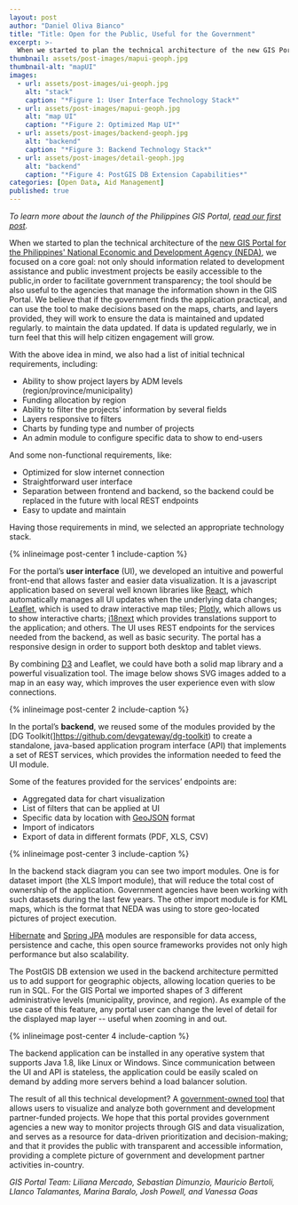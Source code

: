 ```yaml
---
layout: post
author: "Daniel Oliva Bianco"
title: "Title: Open for the Public, Useful for the Government" 
excerpt: >-
  When we started to plan the technical architecture of the new GIS Portal for the Philippine National Economic and Development Agency (NEDA), we focused on a core goal: not only should information related to development assistance and public investment projects be easily accessible to the public...
thumbnail: assets/post-images/mapui-geoph.jpg
thumbnail-alt: "mapUI"
images:
  - url: assets/post-images/ui-geoph.jpg
    alt: "stack"
    caption: "*Figure 1: User Interface Technology Stack*"
  - url: assets/post-images/mapui-geoph.jpg
    alt: "map UI"
    caption: "*Figure 2: Optimized Map UI*"
  - url: assets/post-images/backend-geoph.jpg
    alt: "backend"
    caption: "*Figure 3: Backend Technology Stack*"
  - url: assets/post-images/detail-geoph.jpg
    alt: "backend"
    caption: "*Figure 4: PostGIS DB Extension Capabilities*"
categories: [Open Data, Aid Management]
published: true
---
```


*To learn more about the launch of the Philippines GIS Portal, [read our first post](http://www.developmentgateway.org/2016/09/30/Philippines-GIS-Launch/).*

When we started to plan the technical architecture of the [new GIS Portal for the Philippines' National Economic and Development Agency (NEDA)](http://neda.developmentgateway.org/#/map/tools?_k=w19mta), we focused on a core goal: not only should information related to development assistance and public investment projects be easily accessible to the public,in order to facilitate government transparency; the tool should be also useful to the agencies that manage the information shown in the GIS Portal. We believe that if the government finds the application practical, and can use the tool to make decisions based on the maps, charts, and layers provided, they will work to ensure the data is maintained and updated regularly.  to maintain the data updated. If data is updated regularly, we in turn feel that this will help citizen engagement will grow.

With the above idea in mind, we also had a list of initial technical requirements, including:  
- Ability to show project layers by ADM levels (region/province/municipality)
- Funding allocation by region
- Ability to filter the projects’ information by several fields
- Layers responsive to filters
- Charts by funding type and number of projects
- An admin module to configure specific data to show to end-users

And some non-functional requirements, like:
- Optimized for slow internet connection
- Straightforward user interface
- Separation between frontend and backend, so the backend could be replaced in the future with local REST endpoints
- Easy to update and maintain

Having those requirements in mind, we selected an appropriate technology stack.
 
{% inlineimage post-center 1 include-caption %}

For the portal’s **user interface** (UI), we developed an intuitive and powerful front-end that allows faster and easier data visualization. It is a javascript application based on several well known libraries like [React](https://facebook.github.io/react/), which automatically manages all UI updates when the underlying data changes; [Leaflet](https://github.com/Esri/esri-leaflet), which is used to draw interactive map tiles; [Plotly](https://plot.ly/), which allows us to show interactive charts; [i18next](http://i18next.com/) which provides translations support to the application; and others. The UI uses REST endpoints for the services needed from the backend, as well as basic security. The portal has a responsive design in order to support both desktop and tablet views.

By combining [D3](https://d3js.org/) and Leaflet, we could have both a solid map library and a powerful visualization tool. The image below shows SVG images added to a map in an easy way, which improves the user experience even with slow connections.

{% inlineimage post-center 2 include-caption %}

In the portal’s **backend**, we reused some of the modules provided by the [DG Toolkit(]https://github.com/devgateway/dg-toolkit) to create a standalone, java-based application program interface (API) that implements a set of REST services, which provides the information needed to feed the UI module.

Some of the features provided for the services’ endpoints are:
- Aggregated data for chart visualization
- List of filters that can be applied at UI
- Specific data by location with [GeoJSON](http://geojson.org/) format
- Import of indicators
- Export of data in different formats (PDF, XLS, CSV)

{% inlineimage post-center 3 include-caption %}

In the backend stack diagram you can see two import modules. One is for dataset import (the XLS Import module), that will reduce the total cost of ownership of the application. Government agencies have been working with such datasets during the last few years. The other import module is for KML maps, which is the format that NEDA was using to store geo-located pictures of project execution.

[Hibernate](http://hibernate.org) and [Spring JPA](http://projects.spring.io/spring-data-jpa/) modules are responsible for data access, persistence and cache, this open source frameworks provides not only high performance but also scalability.

The PostGIS DB extension we used in the backend architecture permitted us to add support for geographic objects, allowing location queries to be run in SQL. For the GIS Portal we imported shapes of 3 different administrative levels (municipality, province, and region). As example of the use case of this feature, any portal user can change the level of detail for the displayed map layer -- useful when zooming in and out. 

{% inlineimage post-center 4 include-caption %}

The backend application can be installed in any operative system that supports Java 1.8, like Linux or Windows. Since communication between the UI and API is stateless, the application could be easily scaled on demand by adding more servers behind a load balancer solution. 

The result of all this technical development? A [government-owned tool](http://neda.developmentgateway.org/#/map/tools?_k=w19mta) that allows users to visualize and analyze both government and development partner-funded projects. We hope that this portal provides government agencies a new way to monitor projects through GIS and data visualization, and serves as a resource for data-driven prioritization and decision-making; and that it provides the public with transparent and accessible information, providing a complete picture of government and development partner activities in-country.  

*GIS Portal Team: Liliana Mercado, Sebastian Dimunzio, Mauricio Bertoli, Llanco Talamantes, Marina Baralo, Josh Powell, and Vanessa Goas*
